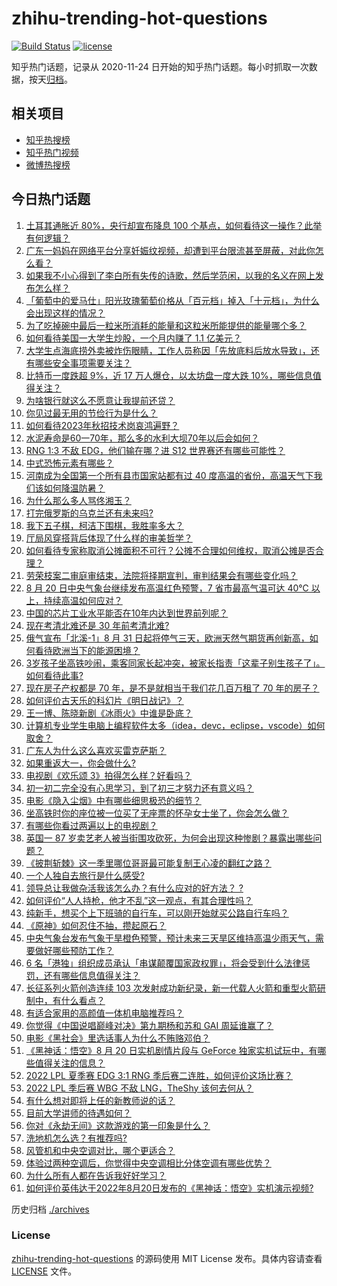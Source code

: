 # zhihu-trending-hot-questions

[![Build Status](https://github.com/justjavac/zhihu-trending-hot-questions/workflows/ci/badge.svg?branch=master)](https://github.com/justjavac/zhihu-trending-hot-questions/actions)
[![license](https://img.shields.io/github/license/justjavac/zhihu-trending-hot-questions)](https://github.com/justjavac/zhihu-trending-hot-questions/blob/master/LICENSE)

知乎热门话题，记录从 2020-11-24 日开始的知乎热门话题。每小时抓取一次数据，按天[归档](./archives)。

## 相关项目

- [知乎热搜榜](https://github.com/justjavac/zhihu-trending-top-search)
- [知乎热门视频](https://github.com/justjavac/zhihu-trending-hot-video)
- [微博热搜榜](https://github.com/justjavac/weibo-trending-hot-search)

## 今日热门话题

<!-- BEGIN -->
<!-- 最后更新时间 Sun Aug 21 2022 01:08:03 GMT+0800 (China Standard Time) -->

1. [土耳其通胀近 80%，央行却宣布降息 100 个基点，如何看待这一操作？此举有何逻辑？](https://www.zhihu.com/question/549216923)
1. [广东一妈妈在网络平台分享妊娠纹视频，却遭到平台限流甚至屏蔽，对此你怎么看？](https://www.zhihu.com/question/548942800)
1. [如果我不小心得到了李白所有失传的诗歌，然后学范闲，以我的名义在网上发布怎么样？](https://www.zhihu.com/question/548148644)
1. [「葡萄中的爱马仕」阳光玫瑰葡萄价格从「百元档」掉入「十元档」，为什么会出现这样的情况？](https://www.zhihu.com/question/549207620)
1. [为了吃掉碗中最后一粒米所消耗的能量和这粒米所能提供的能量哪个多？](https://www.zhihu.com/question/329670270)
1. [如何看待美国一大学生炒股，一个月内赚了 1.1 亿美元？](https://www.zhihu.com/question/549069715)
1. [大学生点海底捞外卖被炸伤眼睛，工作人员称因「先放底料后放水导致」，还有哪些安全事项需要关注？](https://www.zhihu.com/question/549195522)
1. [比特币一度跌超 9%，近 17 万人爆仓，以太坊盘一度大跌 10%，哪些信息值得关注？](https://www.zhihu.com/question/549195048)
1. [为啥银行就这么不愿意让我提前还贷？](https://www.zhihu.com/question/548762567)
1. [你见过最无用的节俭行为是什么？](https://www.zhihu.com/question/402684787)
1. [如何看待2023年秋招技术岗哀鸿遍野？](https://www.zhihu.com/question/548980924)
1. [水泥寿命是60一70年，那么多的水利大坝70年以后会如何？](https://www.zhihu.com/question/55783856)
1. [RNG 1:3 不敌 EDG，他们输在哪？进 S12 世界赛还有哪些可能性？](https://www.zhihu.com/question/549267986)
1. [中式恐怖元素有哪些？](https://www.zhihu.com/question/401235094)
1. [河南成为全国第一个所有县市国家站都有过 40 度高温的省份，高温天气下我们该如何降温防暑？](https://www.zhihu.com/question/549170429)
1. [为什么那么多人骂佟湘玉？](https://www.zhihu.com/question/377828060)
1. [打完俄罗斯的乌克兰还有未来吗?](https://www.zhihu.com/question/547578221)
1. [我下五子棋，柯洁下围棋，我胜率多大？](https://www.zhihu.com/question/549096812)
1. [厅局风穿搭背后体现了什么样的审美哲学？](https://www.zhihu.com/question/540035049)
1. [如何看待专家称取消公摊面积不可行？公摊不合理如何维权，取消公摊是否合理？](https://www.zhihu.com/question/549243221)
1. [劳荣枝案二审庭审结束，法院将择期宣判，审判结果会有哪些变化吗？](https://www.zhihu.com/question/549255918)
1. [8 月 20 日中央气象台继续发布高温红色预警，7 省市最高气温可达 40℃ 以上，持续高温如何应对？](https://www.zhihu.com/question/549181959)
1. [中国的芯片工业水平能否在10年内达到世界前列呢？](https://www.zhihu.com/question/543811431)
1. [现在考清北难还是 30 年前考清北难?](https://www.zhihu.com/question/522733176)
1. [俄气宣布「北溪-1」8 月 31 日起将停气三天，欧洲天然气期货再创新高，如何看待欧洲当下的能源困境？](https://www.zhihu.com/question/549195053)
1. [3岁孩子坐高铁吵闹，乘客同家长起冲突，被家长指责「这辈子别生孩子了」。如何看待此事?](https://www.zhihu.com/question/549169365)
1. [现在房子产权都是 70 年，是不是就相当于我们花几百万租了 70 年的房子？](https://www.zhihu.com/question/292725148)
1. [如何评价古天乐的科幻片《明日战记》？](https://www.zhihu.com/question/546418259)
1. [王一博、陈晓新剧《冰雨火》中谁是卧底？](https://www.zhihu.com/question/548353564)
1. [计算机专业学生电脑上编程软件太多（idea，devc，eclipse，vscode）如何取舍？](https://www.zhihu.com/question/523729202)
1. [广东人为什么这么喜欢买雷克萨斯？](https://www.zhihu.com/question/432711041)
1. [如果重返大一，你会做什么?](https://www.zhihu.com/question/324995122)
1. [电视剧《欢乐颂 3》拍得怎么样？好看吗？](https://www.zhihu.com/question/547993962)
1. [初一初二完全没有心思学习，到了初三才努力还有意义吗？](https://www.zhihu.com/question/544538995)
1. [电影《隐入尘烟》中有哪些细思极恐的细节？](https://www.zhihu.com/question/516290298)
1. [坐高铁时你的座位被一位买了无座票的怀孕女士坐了，你会怎么做？](https://www.zhihu.com/question/320121390)
1. [有哪些你看过两遍以上的电视剧？](https://www.zhihu.com/question/544559785)
1. [英国一 87 岁卖艺老人被当街围攻砍死，为何会出现这种惨剧？暴露出哪些问题？](https://www.zhihu.com/question/549035123)
1. [《披荆斩棘》这一季里哪位哥哥最可能复制王心凌的翻红之路？](https://www.zhihu.com/question/549071667)
1. [一个人独自去旅行是什么感受?](https://www.zhihu.com/question/349215851)
1. [领导总让我做杂活我该怎么办？有什么应对的好方法？ ?](https://www.zhihu.com/question/549123497)
1. [如何评价“人人持枪，他才不乱”这一观点，有其合理性吗？](https://www.zhihu.com/question/536302789)
1. [纯新手，想买个上下班骑的自行车，可以刚开始就买公路自行车吗？](https://www.zhihu.com/question/548755080)
1. [《原神》如何忍住不抽，攒起原石？](https://www.zhihu.com/question/548977042)
1. [中央气象台发布气象干旱橙色预警，预计未来三天旱区维持高温少雨天气，需要做好哪些预防工作？](https://www.zhihu.com/question/549244174)
1. [6 名「港独」组织成员承认「串谋颠覆国家政权罪」，将会受到什么法律惩罚，还有哪些信息值得关注？](https://www.zhihu.com/question/549215381)
1. [长征系列火箭创造连续 103 次发射成功新纪录，新一代载人火箭和重型火箭研制中，有什么看点？](https://www.zhihu.com/question/549181748)
1. [有适合家用的高颜值一体机电脑推荐吗？](https://www.zhihu.com/question/350948736)
1. [你觉得《中国说唱巅峰对决》第九期杨和苏和 GAI 周延谁赢了？](https://www.zhihu.com/question/549222816)
1. [电影《黑社会》里选话事人为什么不贿赂邓伯？](https://www.zhihu.com/question/544806310)
1. [《黑神话：悟空》8 月 20 日实机剧情片段与 GeForce 独家实机试玩中，有哪些值得关注的信息？](https://www.zhihu.com/question/549196095)
1. [2022 LPL 夏季赛 EDG 3:1 RNG 季后赛二连胜，如何评价这场比赛？](https://www.zhihu.com/question/549246801)
1. [2022 LPL 季后赛 WBG 不敌 LNG，TheShy 该何去何从？](https://www.zhihu.com/question/549144339)
1. [有什么想对即将上任的新教师说的话？](https://www.zhihu.com/question/391212028)
1. [目前大学讲师的待遇如何？](https://www.zhihu.com/question/495127497)
1. [你对《永劫无间》这款游戏的第一印象是什么？](https://www.zhihu.com/question/470646743)
1. [洗地机怎么选？有推荐吗?](https://www.zhihu.com/question/461132023)
1. [风管机和中央空调对比，哪个更适合？](https://www.zhihu.com/question/24398079)
1. [体验过两种空调后，你觉得中央空调相比分体空调有哪些优势？](https://www.zhihu.com/question/541398095)
1. [为什么所有人都在告诉我好好学习？](https://www.zhihu.com/question/459911403)
1. [如何评价英伟达于2022年8月20日发布的《黑神话：悟空》实机演示视频?](https://www.zhihu.com/question/549201009)

<!-- END -->

历史归档 [./archives](./archives)

### License

[zhihu-trending-hot-questions](https://github.com/justjavac/zhihu-trending-hot-questions)
的源码使用 MIT License 发布。具体内容请查看 [LICENSE](./LICENSE) 文件。
